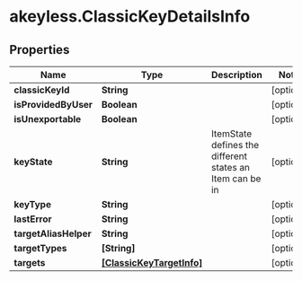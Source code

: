 # akeyless.ClassicKeyDetailsInfo

## Properties

Name | Type | Description | Notes
------------ | ------------- | ------------- | -------------
**classicKeyId** | **String** |  | [optional] 
**isProvidedByUser** | **Boolean** |  | [optional] 
**isUnexportable** | **Boolean** |  | [optional] 
**keyState** | **String** | ItemState defines the different states an Item can be in | [optional] 
**keyType** | **String** |  | [optional] 
**lastError** | **String** |  | [optional] 
**targetAliasHelper** | **String** |  | [optional] 
**targetTypes** | **[String]** |  | [optional] 
**targets** | [**[ClassicKeyTargetInfo]**](ClassicKeyTargetInfo.md) |  | [optional] 



